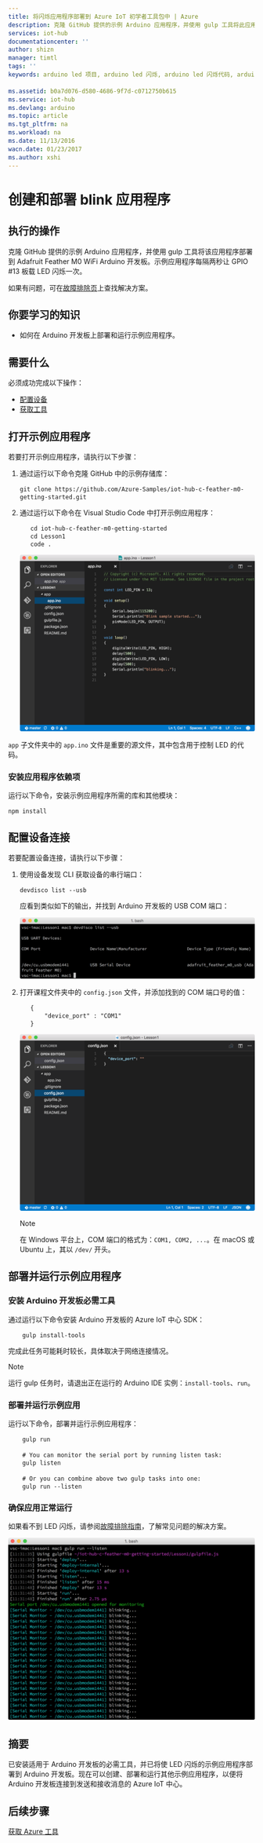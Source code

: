 ```yaml
---
title: 将闪烁应用程序部署到 Azure IoT 初学者工具包中 | Azure
description: 克隆 GitHub 提供的示例 Arduino 应用程序，并使用 gulp 工具将此应用程序部署到 Adafruit Feather M0 WiFi。此示例应用程序每隔两秒让 GPIO #13 板载 LED 闪烁一次。
services: iot-hub
documentationcenter: ''
author: shizn
manager: timtl
tags: ''
keywords: arduino led 项目, arduino led 闪烁, arduino led 闪烁代码, arduino 闪烁程序, arduino 闪烁示例

ms.assetid: b0a7d076-d580-4686-9f7d-c0712750b615
ms.service: iot-hub
ms.devlang: arduino
ms.topic: article
ms.tgt_pltfrm: na
ms.workload: na
ms.date: 11/13/2016
wacn.date: 01/23/2017
ms.author: xshi
---
```


# 创建和部署 blink 应用程序
## 执行的操作
克隆 GitHub 提供的示例 Arduino 应用程序，并使用 gulp 工具将该应用程序部署到 Adafruit Feather M0 WiFi Arduino 开发板。示例应用程序每隔两秒让 GPIO #13 板载 LED 闪烁一次。

如果有问题，可在[故障排除页][troubleshooting-page]上查找解决方案。

## 你要学习的知识
* 如何在 Arduino 开发板上部署和运行示例应用程序。

## 需要什么
必须成功完成以下操作：

* [配置设备][configure-your-device]
* [获取工具][get-the-tools]

## 打开示例应用程序
若要打开示例应用程序，请执行以下步骤：

1. 通过运行以下命令克隆 GitHub 中的示例存储库：

    ```
    git clone https://github.com/Azure-Samples/iot-hub-c-feather-m0-getting-started.git
    ```

2. 通过运行以下命令在 Visual Studio Code 中打开示例应用程序：

    ```
       cd iot-hub-c-feather-m0-getting-started
       cd Lesson1
       code .
    ```

   ![存储库结构][repo-structure]  

`app` 子文件夹中的 `app.ino` 文件是重要的源文件，其中包含用于控制 LED 的代码。

### 安装应用程序依赖项
运行以下命令，安装示例应用程序所需的库和其他模块：

```
npm install
```

## 配置设备连接
若要配置设备连接，请执行以下步骤：

1. 使用设备发现 CLI 获取设备的串行端口：

    ```
    devdisco list --usb
    ```

    应看到类似如下的输出，并找到 Arduino 开发板的 USB COM 端口：

    ![设备发现][device-discovery]

2. 打开课程文件夹中的 `config.json` 文件，并添加找到的 COM 端口号的值：

    ```
       {
           "device_port" : "COM1"
       }
    ```

    ![config.json][config-json]  

    > [!NOTE]
    在 Windows 平台上，COM 端口的格式为：`COM1, COM2, ...`。在 macOS 或 Ubuntu 上，其以 `/dev/` 开头。

## 部署并运行示例应用程序
### 安装 Arduino 开发板必需工具

通过运行以下命令安装 Arduino 开发板的 Azure IoT 中心 SDK：

```
    gulp install-tools
```

完成此任务可能耗时较长，具体取决于网络连接情况。

> [!NOTE]
运行 gulp 任务时，请退出正在运行的 Arduino IDE 实例：`install-tools`、`run`。

### 部署并运行示例应用
运行以下命令，部署并运行示例应用程序：

```
    gulp run

    # You can monitor the serial port by running listen task:
    gulp listen

    # Or you can combine above two gulp tasks into one:
    gulp run --listen
```

### 确保应用正常运行
如果看不到 LED 闪烁，请参阅[故障排除指南][troubleshooting-page]，了解常见问题的解决方案。

![LED 闪烁][led-blinking]  

## 摘要
已安装适用于 Arduino 开发板的必需工具，并已将使 LED 闪烁的示例应用程序部署到 Arduino 开发板。现在可以创建、部署和运行其他示例应用程序，以便将 Arduino 开发板连接到发送和接收消息的 Azure IoT 中心。

## 后续步骤
[获取 Azure 工具][get-the-azure-tools]

<!-- Images and links -->

[troubleshooting-page]: ./iot-hub-adafruit-feather-m0-wifi-kit-arduino-troubleshooting.md
[configure-your-device]: ./iot-hub-adafruit-feather-m0-wifi-kit-arduino-lesson1-configure-your-device.md
[get-the-tools]: ./iot-hub-adafruit-feather-m0-wifi-kit-arduino-lesson1-get-the-tools-win32.md
[repo-structure]: ./media/iot-hub-adafruit-feather-m0-wifi-lessons/lesson1/vscode-blink-arduino-mac.png
[device-discovery]: ./media/iot-hub-adafruit-feather-m0-wifi-lessons/lesson1/device_discovery.png
[config-json]: ./media/iot-hub-adafruit-feather-m0-wifi-lessons/lesson1/vscode-config-mac.png
[led-blinking]: ./media/iot-hub-adafruit-feather-m0-wifi-lessons/lesson1/led_blinking.png
[get-the-azure-tools]: ./iot-hub-adafruit-feather-m0-wifi-kit-arduino-lesson2-get-azure-tools-win32.md

<!---HONumber=Mooncake_0116_2017-->